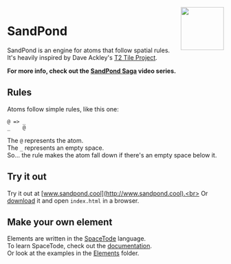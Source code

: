 <img align="right" height="100" src="http://todepond.com/IMG/SandPond@0.25x.png">

# SandPond
SandPond is an engine for atoms that follow spatial rules.<br>
It's heavily inspired by Dave Ackley's [T2 Tile Project](https://t2tile.org/).

**For more info, check out the [SandPond Saga](https://youtube.com/c/TodePond) video series.**

## Rules
Atoms follow simple rules, like this one:
```
@ => _
_    @
```
The `@` represents the atom.<br>
The `_` represents an empty space.<br>
So... the rule makes the atom fall down if there's an empty space below it.<br>

## Try it out
Try it out at [www.sandpond.cool](http://www.sandpond.cool).<br>
Or [download](https://github.com/l2wilson94/SandPond/archive/main.zip) it and open `index.html` in a browser.<br>

## Make your own element
Elements are written in the [SpaceTode](https://github.com/l2wilson94/SpaceTode) language.<br>
To learn SpaceTode, check out the [documentation](https://l2wilson94.gitbook.io/spacetode).<br>
Or look at the examples in the [Elements](https://github.com/l2wilson94/SandPond/tree/main/Source/Elements) folder.
